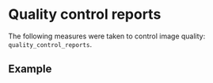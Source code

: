 # Quality control reports

The following measures were taken to control image quality:
`quality_control_reports`.

## Example
